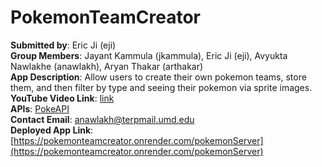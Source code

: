 # PokemonTeamCreator
**Submitted by**: Eric Ji (eji)  
**Group Members**: Jayant Kammula (jkammula), Eric Ji (eji), Avyukta Nawlakhe (anawlakh), Aryan Thakar (arthakar)  
**App Description**: Allow users to create their own pokemon teams, store them, and then filter by type and seeing their pokemon via sprite images.    
**YouTube Video Link**: [link](https://youtu.be/6_M8HrdVeZQ)  
**APIs**: [PokeAPI](https://pokeapi.co/)   
**Contact Email**:   anawlakh@terpmail.umd.edu  
**Deployed App Link**: [https://pokemonteamcreator.onrender.com/pokemonServer](https://pokemonteamcreator.onrender.com/pokemonServer)  

